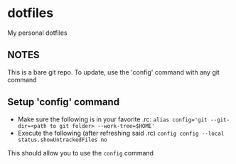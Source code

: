 # dotfiles
My personal dotfiles

## NOTES
This is a bare git repo. To update, use the 'config' command with any git command

## Setup 'config' command
* Make sure the following is in your favorite .rc:
    `alias config='git --git-dir=<path to git folder> --work-tree=$HOME'`
* Execute the following (after refreshing said .rc)
    `config config --local status.showUntrackedFiles no`

This should allow you to use the `config` command

